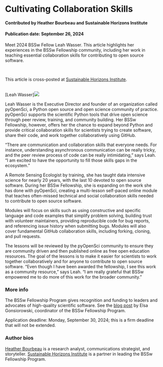 # Cultivating Collaboration Skills

#### Contributed by Heather Bourbeau and Sustainable Horizons Institute

#### Publication date: September 26, 2024

Meet 2024 BSSw Fellow Leah Wasser.  This article highlights her experiences in the BSSw Fellowship community, including her work 
in teaching essential collaboration skills for contributing to open source software.

<br>

This article is cross-posted at [Sustainable Horizons Institute](https://shinstitute.org/cultivating-collaboration-skills/).

<br>
[Leah Wasser]<img src='../../images/People_2024_F_Wasser.jpg' class='logo' />

<br>

Leah Wasser is the Executive Director and founder of an organization called pyOpenSci, a Python open source and open science community of practice. pyOpenSci supports the scientific Python tools that drive open science through peer review, training, and community building. Her BSSw Fellowship, however, offers her the chance to expand beyond Python and provide critical collaboration skills for scientists trying to create software, share their code, and work together collaboratively using GitHub. 

“There are communication and collaboration skills that everyone needs. For instance, understanding asynchronous communication can be really tricky, and the peer review process of code can be really intimidating,” says Leah. “I am excited to have the opportunity to fill those skills gaps in the ecosystem.”

A Remote Sensing Ecologist by training, she has taught data intensive science for nearly 20 years, with the last 10 devoted to open source software. During her BSSw Fellowship, she is expanding on the work she has done with pyOpenSci, creating a multi-lesson self-paced online module that teaches often-missed technical and social collaboration skills needed to contribute to open source software. 

Modules will focus on skills such as using constructive and specific language and code examples that simplify problem solving, building trust with volunteer maintainers, providing reproducible code for bug reports, and referencing issue history when submitting bugs. Modules will also cover fundamental GitHub collaboration skills, including forking, cloning, and pull requests. 

The lessons will be reviewed by the pyOpenSci community  to ensure they are community driven and then published online as free open education resources. The goal of the lessons is to make it easier for scientists to work together collaboratively and for anyone to contribute to open source software. “Even though I have been awarded the fellowship, I see this work as a community resource,” says Leah. “I am really grateful that BSSw empowered me to do more of this work for the broader community.”

### More info
The BSSw Fellowship Program gives recognition and funding to leaders and advocates of high-quality scientific software. See the [blog post](https://bssw.io/blog_posts/applications-open-for-the-2025-bssw-fellowship-program) by Elsa Gonsiorowski, coordinator of the BSSw Fellowship Program.

Application deadline: Monday, September 30, 2024; this is a firm deadline that will not be extended.

### Author bios
[Heather Bourbeau](https://www.linkedin.com/in/heatherbourbeau/) is a research analyst, communications strategist, and storyteller. 
[Sustainable Horizons Institute](https://shinstitute.org) is a partner in leading the BSSw Fellowship Program. 

<br>

<!---
Publish: yes
Track: bssw fellowship
Pinned: no
Topics: Funding sources and programs, projects and organizations
RSS update: 2024-09-27
OpenGraph image: OG_2408_BSSwFellowships.png
--->
